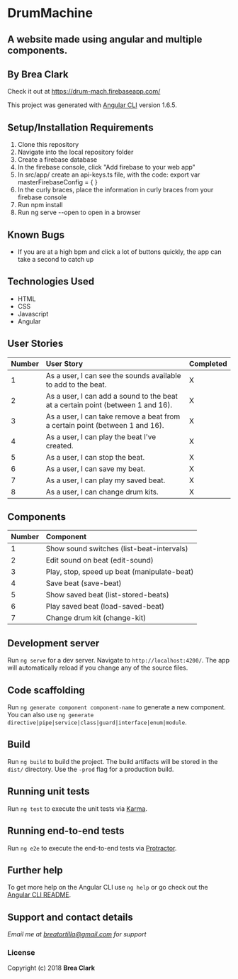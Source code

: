 # DrumMachine

## A website made using angular and multiple components.
## By Brea Clark

Check it out at https://drum-mach.firebaseapp.com/

This project was generated with [Angular CLI](https://github.com/angular/angular-cli) version 1.6.5.

## Setup/Installation Requirements

1. Clone this repository
2. Navigate into the local repository folder
3. Create a firebase database
4. In the firebase console, click "Add firebase to your web app"
5. In src/app/ create an api-keys.ts file, with the code:
  export var masterFirebaseConfig = { }
6. In the curly braces, place the information in curly braces from your firebase console
7. Run npm install
8. Run ng serve --open to open in a browser

## Known Bugs
* If you are at a high bpm and click a lot of buttons quickly, the app can take a second to catch up

## Technologies Used
* HTML
* CSS
* Javascript
* Angular

## User Stories
| Number | User Story | Completed |
| :-------------  | :------------- | :-------------|
| 1 | As a user, I can see the sounds available to add to the beat. | X |
| 2 | As a user, I can add a sound to the beat at a certain point (between 1 and 16). | X |
| 3 | As a user, I can take remove a beat from a certain point (between 1 and 16). | X |
| 4 | As a user, I can play the beat I've created. | X |
| 5 | As a user, I can stop the beat. | X |
| 6 | As a user, I can save my beat. | X |
| 7 | As a user, I can play my saved beat. | X |
| 8 | As a user, I can change drum kits. | X |

## Components
| Number | Component |
| :-------------  | :------------- |
| 1 | Show sound switches (list-beat-intervals)|
| 2 | Edit sound on beat (edit-sound)|
| 3 | Play, stop, speed up beat (manipulate-beat)|
| 4 | Save beat (save-beat)|
| 5 | Show saved beat (list-stored-beats)|
| 6 | Play saved beat (load-saved-beat)|
| 7 | Change drum kit (change-kit)|

## Development server

Run `ng serve` for a dev server. Navigate to `http://localhost:4200/`. The app will automatically reload if you change any of the source files.

## Code scaffolding

Run `ng generate component component-name` to generate a new component. You can also use `ng generate directive|pipe|service|class|guard|interface|enum|module`.

## Build

Run `ng build` to build the project. The build artifacts will be stored in the `dist/` directory. Use the `-prod` flag for a production build.

## Running unit tests

Run `ng test` to execute the unit tests via [Karma](https://karma-runner.github.io).

## Running end-to-end tests

Run `ng e2e` to execute the end-to-end tests via [Protractor](http://www.protractortest.org/).

## Further help

To get more help on the Angular CLI use `ng help` or go check out the [Angular CLI README](https://github.com/angular/angular-cli/blob/master/README.md).

## Support and contact details

_Email me at breatortilla@gmail.com for support_

### License

Copyright (c) 2018 **Brea Clark**
